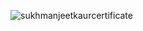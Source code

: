 
![sukhmanjeetkaurcertificate](https://user-images.githubusercontent.com/87376487/127842590-074ed1e8-033d-4474-8c32-74a4a9255037.png)

